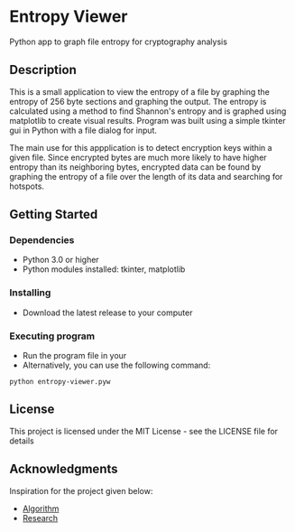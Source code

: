 # Entropy Viewer

Python app to graph file entropy for cryptography analysis

## Description

This is a small application to view the entropy of a file by graphing the entropy of 256 byte sections and graphing the output. The entropy is calculated using a method to find Shannon's entropy and is graphed using matplotlib to create visual results. Program was built using a simple tkinter gui in Python with a file dialog for input. 

The main use for this appplication is to detect encryption keys within a given file. Since encrypted bytes are much more likely to have higher entropy than its neighboring bytes, encrypted data can be found by graphing the entropy of a file over the length of its data and searching for hotspots. 

## Getting Started

### Dependencies

* Python 3.0 or higher
* Python modules installed: tkinter, matplotlib

### Installing

* Download the latest release to your computer

### Executing program

* Run the program file in your 
* Alternatively, you can use the following command: 
```
python entropy-viewer.pyw
```

## License

This project is licensed under the MIT License - see the LICENSE file for details

## Acknowledgments

Inspiration for the project given below: 
* [Algorithm](https://stackoverflow.com/a/990517)
* [Research](https://en.wikipedia.org/wiki/Entropy_(information_theory))
